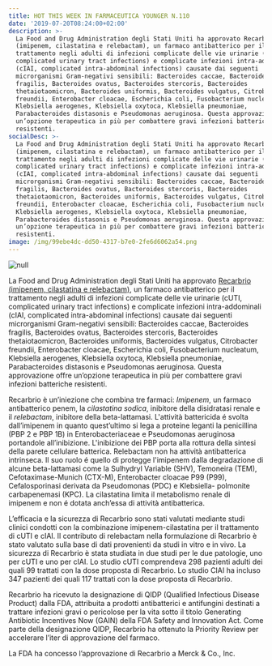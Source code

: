 ```yaml
---
title: HOT THIS WEEK IN FARMACEUTICA YOUNGER N.110
date: '2019-07-20T08:24:00+02:00'
description: >-
  La Food and Drug Administration degli Stati Uniti ha approvato Recarbrio
  (imipenem, cilastatina e relebactam), un farmaco antibatterico per il
  trattamento negli adulti di infezioni complicate delle vie urinarie (cUTI,
  complicated urinary tract infections) e complicate infezioni intra-addominali
  (cIAI, complicated intra-abdominal infections) causate dai seguenti
  microrganismi Gram-negativi sensibili: Bacteroides caccae, Bacteroides
  fragilis, Bacteroides ovatus, Bacteroides stercoris, Bacteroides
  thetaiotaomicron, Bacteroides uniformis, Bacteroides vulgatus, Citrobacter
  freundii, Enterobacter cloacae, Escherichia coli, Fusobacterium nucleatum,
  Klebsiella aerogenes, Klebsiella oxytoca, Klebsiella pneumoniae,
  Parabacteroides distasonis e Pseudomonas aeruginosa. Questa approvazione offre
  un’opzione terapeutica in più per combattere gravi infezioni batteriche
  resistenti.
socialDesc: >-
  La Food and Drug Administration degli Stati Uniti ha approvato Recarbrio
  (imipenem, cilastatina e relebactam), un farmaco antibatterico per il
  trattamento negli adulti di infezioni complicate delle vie urinarie (cUTI,
  complicated urinary tract infections) e complicate infezioni intra-addominali
  (cIAI, complicated intra-abdominal infections) causate dai seguenti
  microrganismi Gram-negativi sensibili: Bacteroides caccae, Bacteroides
  fragilis, Bacteroides ovatus, Bacteroides stercoris, Bacteroides
  thetaiotaomicron, Bacteroides uniformis, Bacteroides vulgatus, Citrobacter
  freundii, Enterobacter cloacae, Escherichia coli, Fusobacterium nucleatum,
  Klebsiella aerogenes, Klebsiella oxytoca, Klebsiella pneumoniae,
  Parabacteroides distasonis e Pseudomonas aeruginosa. Questa approvazione offre
  un’opzione terapeutica in più per combattere gravi infezioni batteriche
  resistenti.
image: /img/99ebe4dc-dd50-4317-b7e0-2fe6d6062a54.png
---
```

![null](/img/99ebe4dc-dd50-4317-b7e0-2fe6d6062a54.png)

La Food and Drug Administration degli Stati Uniti ha approvato [Recarbrio (imipenem, cilastatina e relebactam)](https://www.fda.gov/news-events/press-announcements/fda-approves-new-treatment-complicated-urinary-tract-and-complicated-intra-abdominal-infections), un farmaco antibatterico per il trattamento negli adulti di infezioni complicate delle vie urinarie (cUTI, complicated urinary tract infections) e complicate infezioni intra-addominali (cIAI, complicated intra-abdominal infections) causate dai seguenti microrganismi Gram-negativi sensibili: Bacteroides caccae, Bacteroides fragilis, Bacteroides ovatus, Bacteroides stercoris, Bacteroides thetaiotaomicron, Bacteroides uniformis, Bacteroides vulgatus, Citrobacter freundii, Enterobacter cloacae, Escherichia coli, Fusobacterium nucleatum, Klebsiella aerogenes, Klebsiella oxytoca, Klebsiella pneumoniae, Parabacteroides distasonis e Pseudomonas aeruginosa. Questa approvazione offre un’opzione terapeutica in più per combattere gravi infezioni batteriche resistenti.

Recarbrio è un’iniezione che combina tre farmaci: _Imipenem_, un farmaco antibatterico penem, la _cilastatina sodica_, inibitore della disidratasi renale e il _relebactam_, inibitore della beta-lattamasi. L'attività battericida é svolta dall’imipenem in quanto quest’ultimo si lega a proteine leganti la penicillina (PBP 2 e PBP 1B) in Enterobacteriaceae e Pseudomonas aeruginosa portandole all’inibizione. L'inibizione dei PBP porta alla rottura della sintesi della parete cellulare batterica. Relebactam non ha attività antibatterica intrinseca. Il suo ruolo é quello di protegge l'imipenem dalla degradazione di alcune beta-lattamasi come la Sulhydryl Variable (SHV), Temoneira (TEM), Cefotaximase-Munich (CTX-M), Enterobacter cloacae P99 (P99), Cefalosporinasi derivata da Pseudomonas (PDC) e Klebsiella- polmonite carbapenemasi (KPC). La cilastatina limita il metabolismo renale di imipenem e non é dotata anch’essa di attività antibatterica.

L’efficacia e la sicurezza di Recarbrio sono stati valutati mediante studi clinici condotti con la combinazione imipenem-cilastatina per il trattamento di cUTI e cIAI. Il contributo di relebactam nella formulazione di Recarbrio è stato valutato sulla base di dati provenienti da studi in vitro e in vivo. La sicurezza di Recarbrio è stata studiata in due studi per le due patologie, uno per cUTI e uno per cIAI. Lo studio cUTI comprendeva 298 pazienti adulti dei quali 99 trattati con la dose proposta di Recarbrio. Lo studio CIAI ha incluso 347 pazienti dei quali 117 trattati con la dose proposta di Recarbrio.

Recarbrio ha ricevuto la designazione di QIDP (Qualified Infectious Disease Product) dalla FDA, attribuita a prodotti antibatterici e antifungini destinati a trattare infezioni gravi o pericolose per la vita sotto il titolo Generating Antibiotic Incentives Now (GAIN) della FDA Safety and Innovation Act. Come parte della designazione QIDP, Recarbrio ha ottenuto la Priority Review per accelerare l’iter di approvazione del farmaco.

La FDA ha concesso l’approvazione di Recarbrio a Merck & Co., Inc.
